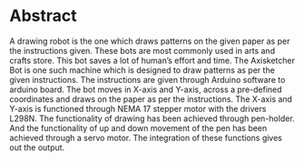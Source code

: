 # Abstract
A drawing robot is the one which draws patterns on the given paper as per the instructions given. These bots are most commonly used in arts and crafts store. This bot saves a lot of human’s effort and time. The Axisketcher Bot is one such machine which is designed to draw patterns as
per the given instructions. The instructions are given through Arduino software to arduino board. The bot moves in X-axis and Y-axis, across a pre-defined coordinates and draws on the paper as per the instructions. The X-axis and Y-axis is functioned through NEMA 17 stepper motor with the drivers L298N.  The functionality of drawing has been achieved through pen-holder. And the functionality of up and down movement of the pen has been achieved through a servo motor. The integration of these functions gives out the output.





